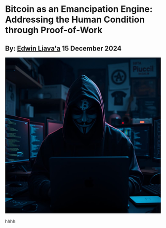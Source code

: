 # Bitcoin as an Emancipation Engine: Addressing the Human Condition through Proof-of-Work
## By: [Edwin Liava'a](https://github.com/EdwinLiavaa) 15 December 2024

<p align="center">
 <img width="800" src="https://github.com/EdwinLiavaa/liavaa.space/blob/main/blog/20241215/pic.png">
</p>

hhhh